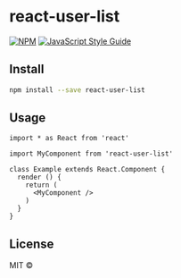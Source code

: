 # react-user-list

> 

[![NPM](https://img.shields.io/npm/v/react-user-list.svg)](https://www.npmjs.com/package/react-user-list) [![JavaScript Style Guide](https://img.shields.io/badge/code_style-standard-brightgreen.svg)](https://standardjs.com)

## Install

```bash
npm install --save react-user-list
```

## Usage

```tsx
import * as React from 'react'

import MyComponent from 'react-user-list'

class Example extends React.Component {
  render () {
    return (
      <MyComponent />
    )
  }
}
```

## License

MIT © [](https://github.com/)
